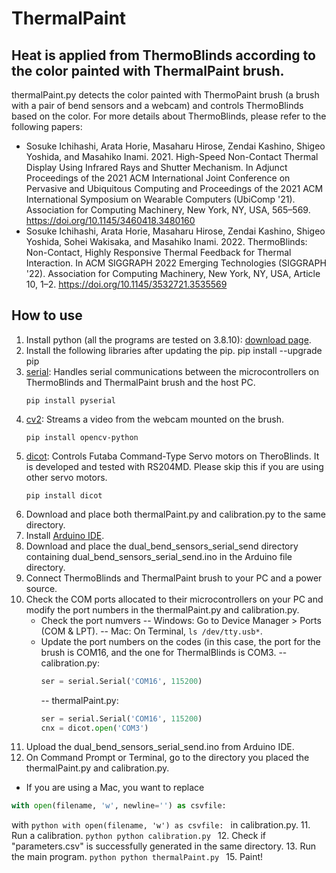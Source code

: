 # ThermalPaint

## Heat is applied from ThermoBlinds according to the color painted with ThermalPaint brush.
thermalPaint.py detects the color painted with ThermoPaint brush (a brush with a pair of bend sensors and a webcam) and controls ThermoBlinds based on the color.
For more details about ThermoBlinds, please refer to the following papers:
- Sosuke Ichihashi, Arata Horie, Masaharu Hirose, Zendai Kashino, Shigeo Yoshida, and Masahiko Inami. 2021. High-Speed Non-Contact Thermal Display Using Infrared Rays and Shutter Mechanism. In Adjunct Proceedings of the 2021 ACM International Joint Conference on Pervasive and Ubiquitous Computing and Proceedings of the 2021 ACM International Symposium on Wearable Computers (UbiComp '21). Association for Computing Machinery, New York, NY, USA, 565–569. https://doi.org/10.1145/3460418.3480160
- Sosuke Ichihashi, Arata Horie, Masaharu Hirose, Zendai Kashino, Shigeo Yoshida, Sohei Wakisaka, and Masahiko Inami. 2022. ThermoBlinds: Non-Contact, Highly Responsive Thermal Feedback for Thermal Interaction. In ACM SIGGRAPH 2022 Emerging Technologies (SIGGRAPH '22). Association for Computing Machinery, New York, NY, USA, Article 10, 1–2. https://doi.org/10.1145/3532721.3535569

## How to use
1. Install python (all the programs are tested on 3.8.10): [download page](https://www.python.org/downloads/release/python-3810/).
2. Install the following libraries after updating the pip.
   pip install --upgrade pip
  1. [serial](https://pyserial.readthedocs.io/en/latest/pyserial.html): Handles serial communications between the microcontrollers on ThermoBlinds and ThermalPaint brush and the host PC.
      ```
      pip install pyserial
      ```
  2. [cv2](https://pypi.org/project/opencv-python/): Streams a video from the webcam mounted on the brush.
      ```
      pip install opencv-python
      ```
  3. [dicot](https://pypi.org/project/dicot/): Controls Futaba Command-Type Servo motors on TheroBlinds. It is developed and tested with RS204MD. Please skip this if you are using other servo motors.
      ```
      pip install dicot
      ```
3. Download and place both thermalPaint.py and calibration.py to the same directory.
4. Install [Arduino IDE](https://www.arduino.cc/en/software).
5. Download and place the dual_bend_sensors_serial_send directory containing dual_bend_sensors_serial_send.ino in the Arduino file directory.
6. Connect ThermoBlinds and ThermalPaint brush to your PC and a power source.
7. Check the COM ports allocated to their microcontrollers on your PC and modify the port numbers in the thermalPaint.py and calibration.py.
   - Check the port numvers
     -- Windows: Go to Device Manager > Ports (COM & LPT).
     -- Mac: On Terminal, ```ls /dev/tty.usb*```.
   - Update the port numbers on the codes (in this case, the port for the brush is COM16, and the one for ThermalBlinds is COM3.
     -- calibration.py:
        ```python
        ser = serial.Serial('COM16', 115200)
        ```
     -- thermalPaint.py:
        ```python
        ser = serial.Serial('COM16', 115200)
        cnx = dicot.open('COM3')
        ```
9. Upload the dual_bend_sensors_serial_send.ino from Arduino IDE.
10. On Command Prompt or Terminal, go to the directory you placed the thermalPaint.py and calibration.py.
   * If you are using a Mac, you want to replace
   ```python
   with open(filename, 'w', newline='') as csvfile:
   ```
   with
      ```python
      with open(filename, 'w') as csvfile:
      ```
   in calibration.py.
11. Run a calibration.
      ```python
      python calibration.py
      ```
12. Check if "parameters.csv" is successfully generated in the same directory.
13. Run the main program.
      ```python
      python thermalPaint.py
      ```
15. Paint!
